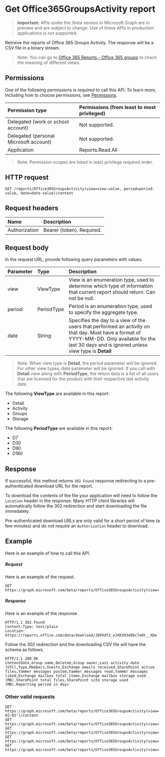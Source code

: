# Get Office365GroupsActivity report

> **Important:** APIs under the /beta version in Microsoft Graph are in preview and are subject to change. Use of these APIs in production applications is not supported.

Retrieve the reports of Office 365 Groups Activity. The response will be a CSV file in a binary stream.

> Note: You can go to [Office 365 Reports - Office 365 groups](https://support.office.com/client/Office-365-groups-a27f1a99-3557-4f85-9560-a28e3d822a40) to check the meaning of different views.

## Permissions

One of the following permissions is required to call this API. To learn more, including how to choose permissions, see [Permissions](../../../concepts/permissions_reference.md).

|Permission type      | Permissions (from least to most privileged)              |
|:--------------------|:---------------------------------------------------------|
|Delegated (work or school account) | Not supported.    |
|Delegated (personal Microsoft account) | Not supported.    |
|Application | Reports.Read.All |

> Note: Permission scopes are listed in least privilege required order.

## HTTP request

<!-- { "blockType": "ignored" } -->

```http
GET /reports/Office365GroupsActivity(view=view-value, period=period-value, date=date-value)/content
```

## Request headers

| Name       | Description|
|:---------------|:----------|
| Authorization  | Bearer {token}. Required. |

## Request body

In the request URL, provide following query parameters with values.

| Parameter   | Type|Description|
|:---------------|:--------|:----------|
|view|ViewType|View is an enumeration type, used to determine which type of information that current report should return. Can not be null.|
|period|PeriodType|Period is an enumeration type, used to specify the aggregate type.|
|date|String|Specifies the day to a view of the users that performed an activity on that day. Must have a format of YYYY-MM-DD. Only available for the last 30 days and is ignored unless view type is **Detail**|

> Note: When view type is **Detail**, the period parameter will be ignored. For other view types, date parameter will be ignored.
> If you call with **Detail** view along with **PeriodType**, the return data is a list of all users that are licensed for the product with their respective last activity date.

The following **ViewType** are available in this report:

- Detail
- Activity
- Groups
- Storage

The following **PeriodType** are available in this report:

- D7
- D30
- D90
- D180

## Response

If successful, this method returns `302 Found` response redirecting to a pre-authenticated download URL for the report.

To download the contents of the file your application will need to follow the `Location` header in the response.
Many HTTP client libraries will automatically follow the 302 redirection and start downloading the file immedately.

Pre-authenticated download URLs are only valid for a short period of time (a few minutes) and do not require an `Authorization` header to download.

## Example

Here is an example of how to call this API.

##### Request

Here is an example of the request.
<!-- {
  "blockType": "request",
  "name": "reportroot_office365groupsactivity"
}-->

```http
GET https://graph.microsoft.com/beta/reports/Office365GroupsActivity(view='Detail',period='D7')/content
```

##### Response

Here is an example of the response.
<!-- {
  "blockType": "response",
  "@odata.type": "stream"
} -->

```http
HTTP/1.1 302 Found
Content-Type: text/plain
Location: https://reports.office.com/data/download/JDFKdf2_eJXKS034dbc7e0t__XDe
```

Follow the 302 redirection and the downloading CSV file will have the schema as follows.
<!-- {
  "blockType": "response",
  "truncated": true,
  "@odata.type": "stream"
} -->

```http
HTTP/1.1 200 OK
ContentDate,Group name,Deleted,Group owner,Last activity date (UTC),Type,Members,Guests,Exchange emails received,SharePoint active files,Yammer messages posted,Yammer messages read,Yammer messages liked,Exchange mailbox total items,Exchange mailbox storage used (MB),SharePoint total files,SharePoint site storage used (MB),Reporting period in days
```

### Other valid requests

<!-- {
  "blockType": "request",
  "name": "reportroot_office365groupsactivity"
}-->

```http
GET https://graph.microsoft.com/beta/reports/Office365GroupsActivity(view='Detail',date='2017-02-02')/content
GET https://graph.microsoft.com/beta/reports/Office365GroupsActivity(view='Activity',period='D7')/content
GET https://graph.microsoft.com/beta/reports/Office365GroupsActivity(view='Groups',period='D7')/content
GET https://graph.microsoft.com/beta/reports/Office365GroupsActivity(view='Storage',period='D7')/content
GET https://graph.microsoft.com/beta/reports/Office365GroupsActivity(view='Files',period='D7')/content
```

<!-- uuid: 8fcb5dbc-d5aa-4681-8e31-b001d5168d79
2015-10-25 14:57:30 UTC -->
<!-- {
  "type": "#page.annotation",
  "description": "ReportRoot: Office365GroupsActivity",
  "keywords": "",
  "section": "documentation",
  "tocPath": ""
}-->